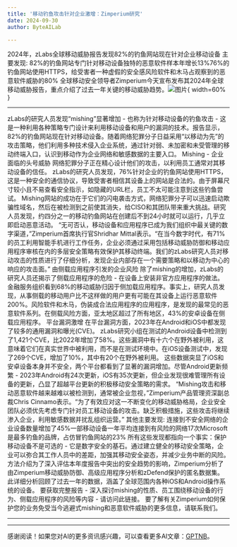 ```yaml
---
title: '移动钓鱼攻击针对企业激增：Zimperium研究'
date: 2024-09-30
author: ByteAILab

---
```


2024年，zLabs全球移动威胁报告发现82%的钓鱼网站现在针对企业移动设备
主要发现:
82%的钓鱼网站专门针对移动设备独特的恶意软件样本年增长13%76%的钓鱼网站使用HTTPS，给受害者一种虚假的安全感风险软件和木马占观察到的恶意软件威胁的80%
全球移动安全领导者Zimperium今天宣布发布其2024年全球移动威胁报告，重点介绍了过去一年关键的移动威胁趋势。![图片](https://ai-techpark.com/wp-content/uploads/2024/09/Mobile-Phishi-960x540.jpg){ width=60% }

---
 zLabs的研究人员发现“mishing”显著增加 - 也称为针对移动设备的钓鱼攻击 - 这是一种利用各种策略专门设计来利用移动设备和用户的漏洞的技术。报告显示，82%的钓鱼网站现在针对移动设备。随着网络犯罪分子日益采用“以移动为先”的攻击策略，他们利用多种技术侵入企业系统，通过针对弱、未加密和未受管理的移动终端入口，认识到移动作为企业网络和敏感数据的主要入口。
Mishing - 企业面临的头号威胁
网络犯罪分子正在精心设计他们的攻击，以利用员工通常对其移动设备的信任。 zLabs的研究人员发现，76%针对企业的钓鱼网站使用HTTPS，这是一种安全的通信协议，导致受害者相信其设备上的网站是合法的。由于屏幕尺寸较小且不易查看安全指示，如隐藏的URL栏，员工不太可能注意到这些钓鱼尝试。
Mishing网站的成功在于它们的闪电袭击方式，网络犯罪分子可以迅速启动欺骗性域名，然后在被检测到之前使其消失，给CISO和其团队带来重大挑战。研究人员发现，约四分之一的移动钓鱼网站在创建后不到24小时就可以运行，几乎立即启动恶意活动。
“无可否认，移动设备和应用程序已成为我们组织中最关键的数字渠道，”Zimperium首席执行官Shridhar Mittal表示。“在当今数字时代，有71%的员工利用智能手机进行工作任务，企业必须通过采用包括移动威胁防御和移动应用程序审核在内的多层安全策略有效保护其移动终端。我们的zLabs研究人员对移动攻击的性质进行了仔细分析，发现企业内部存在一个需要策略和以移动为中心的响应的攻击面。”
由侧载应用程序引发的企业风险
除了mishing的增加，zLabs的研究人员还揭示了侧载应用程序的危险 - 在设备上安装非官方应用程序的做法。金融服务组织看到68%的移动威胁归因于侧加载应用程序。事实上，研究人员发现，从事侧载的移动用户比不这样做的用户更有可能在其设备上运行恶意软件200%。风险软件和木马，伪装成合法应用程序的应用程序，是发现的最常见的恶意软件系列。在侧载风险方面，亚太地区超过了所有地区，43%的安卓设备在侧载应用程序。
平台漏洞激增
在平台漏洞方面，2023年在Android和iOS中都发现了较多的通用漏洞和曝光(CVE)。 zLabs研究小组在测试的Android设备中检测到了1,421个CVE，比2022年增加了58%。这些漏洞中有十六个在野外被利用，这意味着它们在真实世界中被利用，而不是在测试环境中。在iOS设备测试中，发现了269个CVE，增加了10%，其中有20个在野外被利用。
这些数据突显了iOS和安卓设备本身并不安全，两个平台都看到了显著的漏洞增加。尽管Android更新频繁 - 2023年Android有24次更新，iOS有35次更新，但企业发现很难管理所有设备的更新，凸显了超越平台更新的积极移动安全策略的需求。
“Mishing攻击和移动恶意软件越来越难以被检测到，通常被企业忽视，”Zimperium产品管理资深副总裁Chris Cinnamo表示。“为了有效应对这一不断变化的移动威胁格局，企业安全团队必须优先考虑专门针对员工移动设备的攻击。缺乏积极措施，这些攻击将继续渗入企业，利用敏感数据并扰乱组织运营。”
其他主要发现:
连接到不安全网络的企业设备数量增加了45%一部移动设备一年平均连接到有风险的网络17次Microsoft是最多钓鱼的品牌，占仿冒钓鱼网站的23%
所有这些发现都指向一个事实：保护移动设备不是可选的 - 它是数字安全的基石。通过建立健全的移动安全策略，企业可以弥合其工作人员中的差距，加强其移动安全姿态，并减少业务中断的风险。
方法介绍为了深入评估本年度报告中突出的安全趋势的影响，Zimperium分析了由Zimperium移动威胁防御、高级应用程序分析和zDefend保护的匿名数据集。此详细分析回顾了过去一年的数据，涵盖了全球范围内各种iOS和Android操作系统的设备。
要获取完整报告 - 深入探讨mishing的性质、员工围绕移动设备的行为、侧载应用程序的风险等内容 - 请访问此链接。
要了解有关Zimperium如何保护您的业务免受当今逃避式mishing和恶意软件威胁的更多信息，请联系我们。


---
---
感谢阅读！如果您对AI的更多资讯感兴趣，可以查看更多AI文章：[GPTNB](https://gptnb.com)。